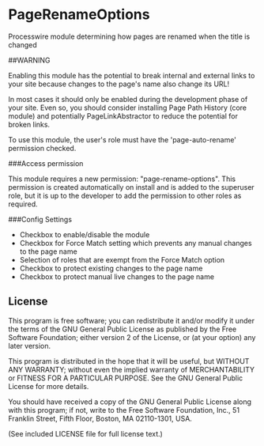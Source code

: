 PageRenameOptions
================

Processwire module determining how pages are renamed when the title is changed

##WARNING

Enabling this module has the potential to break internal and external links to your site because changes to the page's name also change its URL!

In most cases it should only be enabled during the development phase of your site. Even so, you should consider installing Page Path History (core module) and potentially PageLinkAbstractor to reduce the potential for broken links.

To use this module, the user's role must have the 'page-auto-rename' permission checked.


###Access permission

This module requires a new permission: "page-rename-options". This permission is created automatically on install and is added to the superuser role, but it is up to the developer to add the permission to other roles as required.


###Config Settings

* Checkbox to enable/disable the module
* Checkbox for Force Match setting which prevents any manual changes to the page name
* Selection of roles that are exempt from the Force Match option
* Checkbox to protect existing changes to the page name
* Checkbox to protect manual live changes to the page name


## License

This program is free software; you can redistribute it and/or
modify it under the terms of the GNU General Public License
as published by the Free Software Foundation; either version 2
of the License, or (at your option) any later version.

This program is distributed in the hope that it will be useful,
but WITHOUT ANY WARRANTY; without even the implied warranty of
MERCHANTABILITY or FITNESS FOR A PARTICULAR PURPOSE.  See the
GNU General Public License for more details.

You should have received a copy of the GNU General Public License
along with this program; if not, write to the Free Software
Foundation, Inc., 51 Franklin Street, Fifth Floor, Boston, MA  02110-1301, USA.

(See included LICENSE file for full license text.)